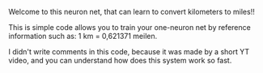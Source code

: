 Welcome to this neuron net, that can learn 
to convert kilometers to miles!!

This is simple code allows you to train your one-neuron net by reference information such as: 1 km = 0,621371 meilen.

I didn't write comments in this code, because it was made by a short YT video, and you can understand how does this system work so fast.
